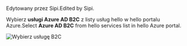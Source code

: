 <span data-ttu-id="68d44-101">Edytowany przez Sipi.</span><span class="sxs-lookup"><span data-stu-id="68d44-101">Edited by Sipi.</span></span>

<span data-ttu-id="68d44-102">Wybierz **usługi Azure AD B2C** z listy usług hello w hello portalu Azure.</span><span class="sxs-lookup"><span data-stu-id="68d44-102">Select **Azure AD B2C** from hello services list in hello Azure portal.</span></span>

![Wybierz usługę B2C](media/active-directory-b2c-find-service-settings/select-b2c-service.png)
